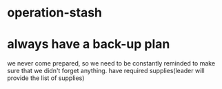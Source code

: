 # operation-stash
always have a back-up plan
===============================
we never come prepared, so we need to be constantly reminded to make sure that we didn't forget anything.
have required supplies(leader will provide the list of supplies)
 

